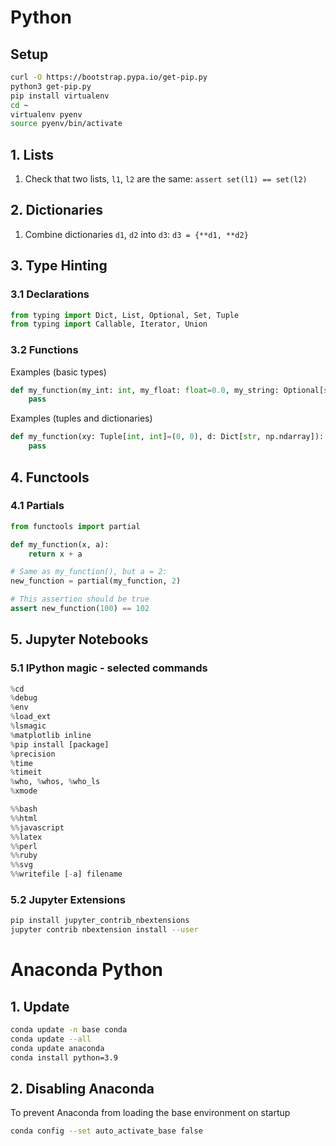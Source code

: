 # Python

## Setup

```bash
curl -O https://bootstrap.pypa.io/get-pip.py
python3 get-pip.py
pip install virtualenv
cd ~
virtualenv pyenv
source pyenv/bin/activate
```

## 1. Lists

1. Check that two lists, `l1`, `l2` are the same:
   `assert set(l1) == set(l2)`

## 2. Dictionaries

1. Combine dictionaries `d1`, `d2` into `d3`:
   `d3 = {**d1, **d2}`

## 3. Type Hinting

### 3.1 Declarations

```python
from typing import Dict, List, Optional, Set, Tuple
from typing import Callable, Iterator, Union
```

### 3.2 Functions

Examples (basic types)

```python
def my_function(my_int: int, my_float: float=0.0, my_string: Optional[str]=None, **kwargs):
    pass
```

Examples (tuples and dictionaries)

```python
def my_function(xy: Tuple[int, int]=(0, 0), d: Dict[str, np.ndarray]):
    pass
```

## 4. Functools

### 4.1 Partials

```python
from functools import partial

def my_function(x, a):
    return x + a

# Same as my_function(), but a = 2:
new_function = partial(my_function, 2)

# This assertion should be true
assert new_function(100) == 102
```

## 5. Jupyter Notebooks

### 5.1 IPython magic - selected commands

```python
%cd
%debug
%env
%load_ext
%lsmagic
%matplotlib inline
%pip install [package]
%precision
%time
%timeit
%who, %whos, %who_ls
%xmode
```

```python
%%bash
%%html
%%javascript
%%latex
%%perl
%%ruby
%%svg
%%writefile [-a] filename
```

### 5.2 Jupyter Extensions

```bash
pip install jupyter_contrib_nbextensions
jupyter contrib nbextension install --user
```


# Anaconda Python

## 1. Update

```bash
conda update -n base conda
conda update --all
conda update anaconda
conda install python=3.9
```

## 2. Disabling Anaconda

To prevent Anaconda from loading the base environment on startup

```bash
conda config --set auto_activate_base false
```
